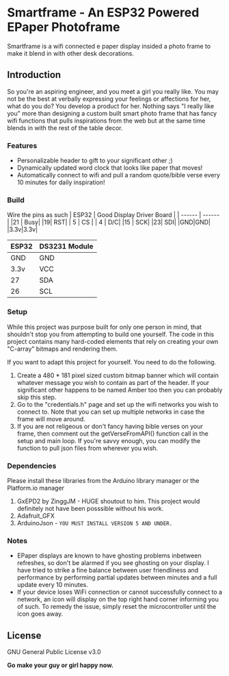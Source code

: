 # Smartframe - An ESP32 Powered EPaper Photoframe

Smartframe is a wifi connected e paper display insided a photo frame to make it blend in with other desk decorations.

## Introduction
So you're an aspiring engineer, and you meet a girl you really like. You may not be the best at verbally expressing your feelings or affections for her, what do you do? You develop a product for her. Nothing says "I really like you" more than  designing a custom built smart photo frame that has fancy wifi functions that pulls inspirations from the web but at the same time blends in with the rest of the table decor.  

### Features

  - Personalizable  header to gift to your significant other ;) 
  - Dynamically updated word clock that looks like paper that moves!
  - Automatically connect to wifi and pull a random quote/bible verse every 10 minutes for daily inspiration!

### Build

Wire the pins as such
| ESP32 | Good Display Driver Board |
| ------ | ------ |
|21 | Busy|
|19| RST|
| 5 | CS |
| 4 | D/C|
|15 | SCK|
|23| SDI|
|GND|GND|
|3.3v|3.3v|

| ESP32 | DS3231 Module|
| ------ | ------ |
| GND | GND |
|3.3v | VCC |
|27 | SDA |
|26| SCL|

### Setup

While this  project was purpose built for only one person in  mind, that  shouldn't stop you from attempting to build one yourself. The code in this project contains many hard-coded elements that rely on creating your own "C-array" bitmaps and rendering them. 

If you want to adapt this project for yourself. You need to do the following. 

1. Create a 480 * 181 pixel sized custom bitmap banner which will contain whatever message you wish to contain as part of the header. If your significant other happens to be named Amber too then you can probably skip this step.
2. Go to the  "credentials.h" page and set up the wifi networks you wish to connect to. Note that you can set up multiple networks in case the frame will move around. 
3. If you are not religeous or don't fancy having bible verses on  your frame, then comment out the getVerseFromAPI() function call in the setup and main loop. If you're savvy enough, you can modify the function to pull json files from wherever you wish.

### Dependencies 
Please install these libraries from the Arduino library manager or the Platform.io manager 
1. GxEPD2 by ZinggJM - HUGE shoutout to him. This  project would definitely not have been posssible without his work.
2. Adafruit_GFX
3. ArduinoJson - `YOU MUST INSTALL VERSION 5 AND UNDER.`

### Notes
-  EPaper displays are  known to have ghosting problems inbetween refreshes, so don't be alarmed if you see ghosting on your display. I have tried to strike a fine balance between user friendliness and performance by performing partial updates between minutes and a full update every 10 minutes.
-  If your device loses WiFi connection or cannot successfully connect to a network, an icon will display on the top right hand corner informing you of such. To remedy the issue, simply reset the microcontroller until the icon goes away.



License
----
GNU General Public License v3.0

**Go make your guy or girl happy now.**

